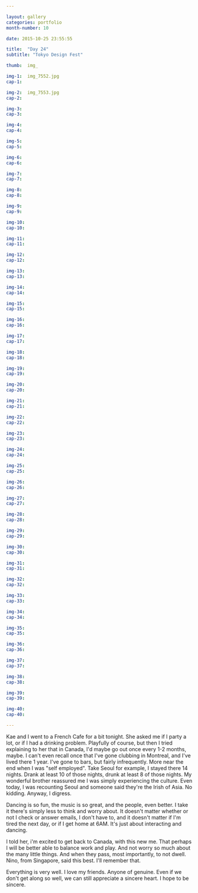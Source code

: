 ```yaml
---

layout: gallery
categories: portfolio
month-number: 10

date: 2015-10-25 23:55:55

title:  "Day 24"
subtitle: "Tokyo Design Fest"

thumb:	img_

img-1:	img_7552.jpg
cap-1:	

img-2:	img_7553.jpg
cap-2:	

img-3:	
cap-3: 	

img-4:	
cap-4:	

img-5:	
cap-5:	

img-6:	
cap-6:	

img-7:	
cap-7:	

img-8:	
cap-8:	

img-9:	
cap-9:	

img-10:	
cap-10:	

img-11:	
cap-11:	

img-12:	
cap-12:	

img-13:	
cap-13:	

img-14:	
cap-14:	

img-15:	
cap-15:	

img-16:	
cap-16:	

img-17:	
cap-17:	

img-18:	
cap-18:	

img-19:	
cap-19:	

img-20:	
cap-20:	

img-21:	
cap-21:	

img-22:	
cap-22:	

img-23:	
cap-23:	

img-24:	
cap-24:	

img-25:	
cap-25:	

img-26:	
cap-26:	

img-27:	
cap-27:	

img-28:	
cap-28:	

img-29:	
cap-29:	

img-30:	
cap-30:	

img-31:	
cap-31:	

img-32:	
cap-32:	

img-33:	
cap-33:	

img-34:	
cap-34:	

img-35:	
cap-35:	

img-36:	
cap-36:	

img-37:	
cap-37:	

img-38:	
cap-38:	

img-39:	
cap-39:	

img-40:	
cap-40:	

---
```


Kae and I went to a French Cafe for a bit tonight. She asked me if I party a lot, or if I had a drinking problem. Playfully of course, but then I tried explaining to her that in Canada, I'd maybe go out once every 1-2 months, maybe. I can't even recall once that I've gone clubbing in Montreal, and I've lived there 1 year. I've gone to bars, but fairly infrequently. More near the end when I was "self employed". Take Seoul for example, I stayed there 14 nights. Drank at least 10 of those nights, drunk at least 8 of those nights. My wonderful brother reassured me I was simply experiencing the culture. Even today, I was recounting Seoul and someone said they're the Irish of Asia. No kidding. Anyway, I digress.

Dancing is so fun, the music is so great, and the people, even better. I take it there's simply less to think and worry about. It doesn't matter whether or not I check or answer emails, I don't have to, and it doesn't matter if I'm tired the next day, or if I get home at 6AM. It's just about interacting and dancing. 

I told her, i'm excited to get back to Canada, with this new me. That perhaps I will be better able to balance work and play. And not worry so much about the many little things. And when they pass, most importantly, to not dwell. Nino, from Singapore, said this best. I'll remember that. 

Everything is very well. I love my friends. Anyone of genuine. Even if we don't get along so well, we can still appreciate a sincere heart. I hope to be sincere. 
